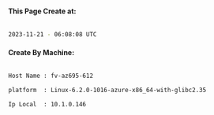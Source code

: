 
   
#### This Page Create at:

```bash

2023-11-21 - 06:08:08 UTC

```

#### Create By Machine:

```bash

Host Name : fv-az695-612

platform  : Linux-6.2.0-1016-azure-x86_64-with-glibc2.35

Ip Local  : 10.1.0.146

```

